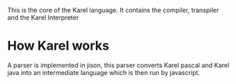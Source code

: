 This is the core of the Karel language. It contains the compiler, transpiler and the Karel Interpreter

# How Karel works

A parser is implemented in jison, this parser converts Karel pascal and Karel java into an intermediate language which is then run by javascript.


